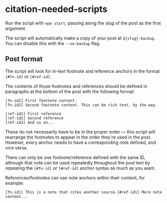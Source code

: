 # citation-needed-scripts

Run the script with `npm start`, passing along the slug of the post as the first argument.

The script will automatically make a copy of your post at `${slug}-backup`. You can disable this with the `--no-backup` flag.

## Post format

The script will look for in-text footnote and reference anchors in the format `[#fn-id]` or `[#ref-id]`.

The contents of those footnotes and references should be defined in paragraphs at the bottom of the post with the following format:

```
[fn-id1] First footnote content.
[fn-id2] Second footnote content. This can be rich text, by the way.

[ref-id1] First reference
[ref-id2] Second reference
[ref-id3] And so on...
```

These do not necessarily have to be in the proper order — this script will rearrange the footnotes to appear in the order they're used in the post. However, every anchor needs to have a corresponding note defined, and vice versa.

There can only be one footnote/reference defined with the same ID, although that note can be used repeatedly throughout the post text by repeating the `[#fn-id]` or `[#ref-id]` anchor syntax as much as you want.

References/footnotes can use note anchors within their content, for example:

```
[fn-id1] This is a note that cites another source.[#ref-id1] More note content...
```
